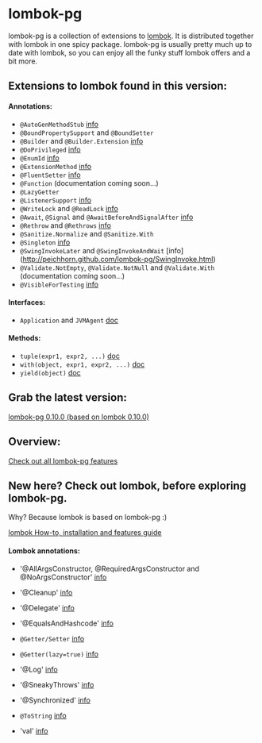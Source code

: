 # lombok-pg

lombok-pg is a collection of extensions to [lombok](https://github.com/rzwitserloot/lombok). It is distributed together with lombok in one spicy package. lombok-pg is usually pretty much up to date with lombok, so you can enjoy all the funky stuff lombok offers and a bit more.

## Extensions to lombok found in this version:

#### Annotations:

- `@AutoGenMethodStub` [info](http://peichhorn.github.com/lombok-pg/AutoGenMethodStub.html)
- `@BoundPropertySupport` and `@BoundSetter` 
- `@Builder` and `@Builder.Extension` [info](http://peichhorn.github.com/lombok-pg/Builder.html)
- `@DoPrivileged` [info](http://peichhorn.github.com/lombok-pg/DoPrivileged.html)
- `@EnumId` [info](http://peichhorn.github.com/lombok-pg/EnumId.html)
- `@ExtensionMethod` [info](http://peichhorn.github.com/lombok-pg/ExtensionMethod.html)
- `@FluentSetter` [info](http://peichhorn.github.com/lombok-pg/FluentSetter.html)
- `@Function` (documentation coming soon...)
- `@LazyGetter` 
- `@ListenerSupport` [info](http://peichhorn.github.com/lombok-pg/ListenerSupport.html)
- `@WriteLock` and `@ReadLock` [info](http://peichhorn.github.com/lombok-pg/Lock.html)
- `@Await`, `@Signal` and `@AwaitBeforeAndSignalAfter` [info](http://peichhorn.github.com/lombok-pg/Condition.html)
- `@Rethrow` and `@Rethrows` [info](http://peichhorn.github.com/lombok-pg/Rethrow.html)
- `@Sanitize.Normalize` and `@Sanitize.With`
- `@Singleton` [info](http://peichhorn.github.com/lombok-pg/Singleton.html)
- `@SwingInvokeLater` and `@SwingInvokeAndWait` [info] (http://peichhorn.github.com/lombok-pg/SwingInvoke.html)
- `@Validate.NotEmpty`, `@Validate.NotNull` and `@Validate.With` (documentation coming soon...)
- `@VisibleForTesting` [info](http://peichhorn.github.com/lombok-pg/VisibleForTesting.html)

#### Interfaces:

- `Application` and `JVMAgent` [doc](http://peichhorn.github.com/lombok-pg/Entrypoint.html)

#### Methods:

- `tuple(expr1, expr2, ...)` [doc](http://peichhorn.github.com/lombok-pg/Tuple.html)
- `with(object, expr1, expr2, ...)` [doc](http://peichhorn.github.com/lombok-pg/With.html)
- `yield(object)` [doc](http://peichhorn.github.com/lombok-pg/Yield.html)

## Grab the latest version:
[lombok-pg 0.10.0 (based on lombok 0.10.0)](http://cloud.github.com/downloads/peichhorn/lombok-pg/lombok-pg-0.10.0.jar)

## Overview:
[Check out all lombok-pg features](http://peichhorn.github.com/lombok-pg/)

## New here? Check out lombok, before exploring lombok-pg. 
Why? Because lombok is based on lombok-pg :)

[lombok How-to, installation and features guide](http://projectlombok.org/features/index.html)

#### Lombok annotations:

- '@AllArgsConstructor, @RequiredArgsConstructor and @NoArgsConstructor' [info](http://projectlombok.org/features/Constructor.html)
- '@Cleanup' [info](http://projectlombok.org/features/Cleanup.html)
- '@Delegate' [info](http://projectlombok.org/features/Delegate.html)
- '@EqualsAndHashcode' [info](http://projectlombok.org/features/EqualsAndHashCode.html)
- `@Getter/Setter` [info](http://projectlombok.org/features/GetterSetter.html)
- `@Getter(lazy=true)` [info](http://projectlombok.org/features/GetterLazy.html)
- '@Log' [info](http://projectlombok.org/features/Log.html)
- '@SneakyThrows' [info](http://projectlombok.org/features/SneakyThrows.html)
- '@Synchronized' [info](http://projectlombok.org/features/Synchronized.html)
- `@ToString` [info](http://projectlombok.org/features/ToString.html)

- 'val' [info](http://projectlombok.org/features/val.html)
